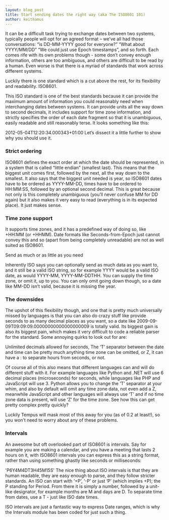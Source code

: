 ```yaml
---
layout: blog_post
title: Start sending dates the right way (aka The ISO8601 101)
author: keithamus
---
```


It can be a difficult task trying to exchange dates between two systems,
typically people will opt for an agreed format – we’ve all had those
conversations: “is DD-MM-YYYY good for everyone?” “What about YYYY/MM/DD” “We
could just use Epoch timestamps”, and so forth. Each comes rife with its own
problems though - some don’t convey enough information, others are too
ambiguous, and others are difficult to be read by a human. Even worse is that
there is a myriad of standards that work across different systems.

Luckily there is one standard which is a cut above the rest, for its flexibility
and readability. ISO8601.

This ISO standard is one of the best standards because it can provide the
maximum amount of information you could reasonably need when interchanging dates
between systems. It can provide units all the way down to second decimals, it
includes support for time zone information, and strictly specifies the order of
each date fragment so that it is unambiguous, easily readable and still
reasonably terse. It looks something like this:

2012-05-04T12:20:34.000343+01:00 Let’s dissect it a little further to show why
you should use it.

### Strict ordering

ISO8601 defines the exact order at which the date should be represented, in a
system that is called “little endian” (smallest last). This means that the
biggest unit comes first, followed by the next, all the way down to the
smallest. It also says that the biggest unit needed is year, so ISO8601 dates
have to be ordered as YYYY-MM-DD, times have to be ordered to HH:MM:SS, followed
by an optional second decimal. This is great because not only is this completely
unambiguous (you’ll never confuse MM for DD again) but it also makes it very
easy to read (everything is in its expected place). It just makes sense.

### Time zone support

It supports time zones, and it has a predefined way of doing so, like +HH:MM (or
+HHMM). Date formats like Seconds-from-Epoch just cannot convey this and so
(apart from being completely unreadable) are not as well suited as ISO8601.

Send as much or as little as you need

Inherently ISO says you can optionally send as much data as you want to, and it
still be a valid ISO string, so for example YYYY would be a valid ISO date, as
would YYYY-MM, YYYY-MM-DDTHH. You can supply the time zone, or omit it, up to
you. You can only omit going down though, so a date like MM-DD isn’t valid,
because it is missing the year.

### The downsides

The upshot of this flexibility though, and one that is pretty much universally
missed by languages is that you can also do crazy stuff like provide seconds to
as many decimal places as you want, so a date like
2009-09-09T09:09:09.00000000000000000009 is totally valid. Its biggest gain is
also its biggest pain, which makes it very difficult to code a reliable parser
for the standard. Some annoying quirks to look out for are:

Unlimited decimals allowed for seconds, The ‘T’ separator between the date and
time can be pretty much anything time zone can be omitted, or Z, it can have a
: to separate hours from seconds, or not.

Of course all of this also means that different languages can and will do
different stuff with it. For example languages like Python and .NET will use 6
decimal places (microseconds) for seconds, while languages like PHP and
JavaScript will use 3. Python allows you to change the ‘T’ separator at your
whim, and also by default will omit any time zone data, not even add a Z,
meanwhile JavaScript and other languages will always use ‘T’ and if no time zone
data is present, will use ‘Z’ for the time zone. See how this can get pretty
complex pretty quickly?

Luckily Tempus will mask most of this away for you (as of 0.2 at least!), so you
won’t need to worry about any of these problems.

### Intervals

An awesome but oft overlooked part of ISO8601 is intervals. Say for example you
are making a calendar, and you have a meeting that lasts 2 hours on it, with
ISO8601 intervals you can express this as a string format, rather than using
something ghastly like seconds or milliseconds:

'P6Y4M4DT3H45M15S' The nice thing about ISO intervals is that they are human
readable, they are easy enough to parse, and they follow stricter standards. An
ISO can start with ‘+P’, ‘-P’ or just ‘P’ (which implies +P); the P standing for
Period. From there it is simply a number, followed by a unit-like designator,
for example months are M and days are D. To separate time from dates, use a T -
just like ISO date times.

ISO intervals are just a fantastic way to express Date ranges, which is why the
Intervals module has been coded for just such a thing.